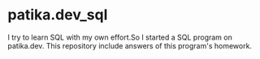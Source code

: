 # patika.dev_sql
I try to learn SQL with my  own effort.So I started a SQL program on patika.dev. This repository include answers of this program's homework.
